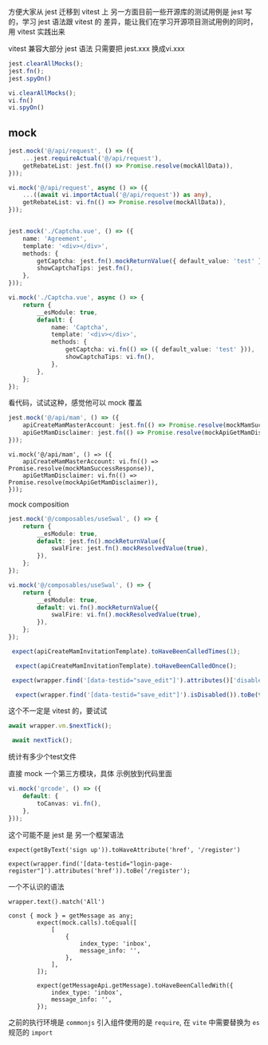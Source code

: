 方便大家从 jest 迁移到 vitest 上
另一方面目前一些开源库的测试用例是 jest 写的，学习 jest 语法跟 vitest 的 差异，能让我们在学习开源项目测试用例的同时，用 vitest 实践出来

vitest 兼容大部分 jest 语法
只需要把 jest.xxx 换成vi.xxx
```ts
jest.clearAllMocks();
jest.fn();
jest.spyOn()
```

```ts
vi.clearAllMocks();
vi.fn()
vi.spyOn()
```
## mock
```ts
jest.mock('@/api/request', () => ({
    ...jest.requireActual('@/api/request'),
    getRebateList: jest.fn(() => Promise.resolve(mockAllData)),
}));
```

```ts
vi.mock('@/api/request', async () => ({
    ...((await vi.importActual('@/api/request')) as any),
    getRebateList: vi.fn(() => Promise.resolve(mockAllData)),
}));
```
```ts

jest.mock('./Captcha.vue', () => ({
    name: 'Agreement',
    template: '<div></div>',
    methods: {
        getCaptcha: jest.fn().mockReturnValue({ default_value: 'test' }),
        showCaptchaTips: jest.fn(),
    },
}));
```
```ts
vi.mock('./Captcha.vue', async () => {
    return {
        __esModule: true,
        default: {
            name: 'Captcha',
            template: '<div></div>',
            methods: {
                getCaptcha: vi.fn(() => ({ default_value: 'test' })),
                showCaptchaTips: vi.fn(),
            },
        },
    };
});
```

看代码，试试这种，感觉他可以 mock 覆盖
```ts
jest.mock('@/api/mam', () => ({
    apiCreateMamMasterAccount: jest.fn(() => Promise.resolve(mockMamSuccessResponse)),
    apiGetMamDisclaimer: jest.fn(() => Promise.resolve(mockApiGetMamDisclaimer)),
}));
```

```
vi.mock('@/api/mam', () => ({
    apiCreateMamMasterAccount: vi.fn(() => Promise.resolve(mockMamSuccessResponse)),
    apiGetMamDisclaimer: vi.fn(() => Promise.resolve(mockApiGetMamDisclaimer)),
}));
```

mock composition
```ts
jest.mock('@/composables/useSwal', () => {
    return {
        __esModule: true,
        default: jest.fn().mockReturnValue({
            swalFire: jest.fn().mockResolvedValue(true),
        }),
    };
});
```

```ts
vi.mock('@/composables/useSwal', () => {
    return {
        __esModule: true,
        default: vi.fn().mockReturnValue({
            swalFire: vi.fn().mockResolvedValue(true),
        }),
    };
});
```

```ts
 expect(apiCreateMamInvitationTemplate).toHaveBeenCalledTimes(1);
```

```ts
  expect(apiCreateMamInvitationTemplate).toHaveBeenCalledOnce();
```

```ts
 expect(wrapper.find('[data-testid="save_edit"]').attributes()['disabled']).toBe('true');
```

```ts
  expect(wrapper.find('[data-testid="save_edit"]').isDisabled()).toBe(true);
```


这个不一定是 vitest 的，要试试
```ts
await wrapper.vm.$nextTick();
```

```ts
 await nextTick();
```

统计有多少个test文件


直接 mock 一个第三方模块，具体 示例放到代码里面


```ts
vi.mock('qrcode', () => ({
    default: {
        toCanvas: vi.fn(),
    },
}));
```

这个可能不是 jest 是 另一个框架语法
```
expect(getByText('sign up')).toHaveAttribute('href', '/register')
```
```
expect(wrapper.find('[data-testid="login-page-register"]').attributes('href')).toBe('/register');
```

一个不认识的语法
```
wrapper.text().match('All')
```


```
const { mock } = getMessage as any;
        expect(mock.calls).toEqual([
            [
                {
                    index_type: 'inbox',
                    message_info: '',
                },
            ],
        ]);
```


```
        expect(getMessageApi.getMessage).toHaveBeenCalledWith({
            index_type: 'inbox',
            message_info: '',
        });
```


之前的执行环境是 `commonjs` 引入组件使用的是 `require`, 在 `vite` 中需要替换为 `es` 规范的 `import`

